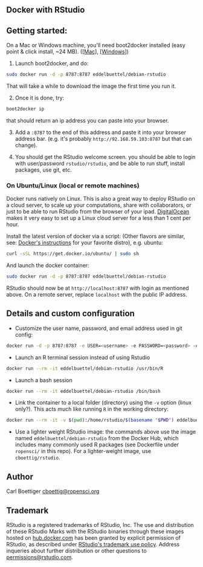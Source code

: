 ## Docker with RStudio



## Getting started:


On a Mac or Windows machine, you'll need boot2docker
installed (easy point & click install, ~24 MB).
([[Mac](https://docs.docker.com/installation/mac/)],
[[Windows](https://docs.docker.com/installation/windows/)])


1) Launch boot2docker, and do:

```bash
sudo docker run -d -p 8787:8787 eddelbuettel/debian-rstudio
```

That will take a while to download the image the first time you run it.

2) Once it is done, try:

```bash
boot2docker ip
```
that should return an ip address you can paste into your browser.

3) Add a `:8787` to the end of this address and paste it into your
browser address bar. (e.g. it's probably `http://92.168.59.103:8787`
but that can change).

4) You should get the RStudio welcome screen.  you should be able to
login with user/password `rstudio/rstudio`, and be able to run stuff,
install packages, use git, etc.


### On Ubuntu/Linux (local or remote machines)

Docker runs natively on Linux. This is also a great way to deploy
RStudio on a cloud server, to scale up your computations, share
with collaborators, or just to be able to run RStudio from the
browser of your ipad. [DigitalOcean](http://digitalocean.com) makes
it very easy to set up a Linux cloud server for a less than 1 cent
per hour.


Install the latest version of docker
via a script: (Other flavors are similar, see: [Docker's
instructions](https://docs.docker.com/installation) for your favorite
distro), e.g. ubuntu:

```bash
curl -sSL https://get.docker.io/ubuntu/ | sudo sh
```

And launch the docker container:

```bash
sudo docker run -d -p 8787:8787 eddelbuettel/debian-rstudio
```

RStudio should now be at `http://localhost:8787` with login as mentioned above.
On a remote server, replace `localhost` with the public IP address.


## Details and custom configuration

- Customize the user name, password, and email address used in git config:

```bash
docker run -d -p 8787:8787 -e USER=<username> -e PASSWORD=<password> -e EMAIL=you@somewhere.com eddelbuettel/debian-rstudio
```

- Launch an R terminal session instead of using Rstudio

```bash
docker run --rm -it eddelbuettel/debian-rstudio /usr/bin/R
```

- Launch a bash session

```bash
docker run --rm -it eddelbuettel/debian-rstudio /bin/bash
```

- Link the container to a local folder (directory) using the `-v` option
(linux only?). This acts much like running `R` in the working directory:

```bash
docker run --rm -it -v $(pwd):/home/rstudio/$(basename "$PWD") eddelbuettel/debian-rstudio /usr/bin/R
```

- Use a lighter weight RStudio image: the commands above use the image
named `eddelbuettel/debian-rstudio` from the Docker Hub, which includes many
commonly used R packages (see Dockerfile under `ropensci/` in this repo).
For a lighter-weight image, use `cboettig/rstudio`.

## Author

Carl Boettiger <cboettig@ropensci.org>

## Trademark

RStudio is a registered trademarks of RStudio,
Inc.  The use and distribution of these RStudio Marks
with the RStudio binaries through these images hosted on
[hub.docker.com](https://registry.hub.docker.com/u/cboettig/rstudio/)
has been granted by explicit permission of
RStudio, as described under [RStudio's trademark use
policy](http://www.rstudio.com/about/trademark/). Address
inqueries about further distribution or other questions to
[permissions@rstudio.com](emailto:permissions@rstudio.com).
